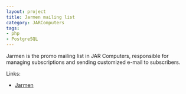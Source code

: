 ```yaml
---
layout: project
title: Jarmen mailing list
category: JARComputers
tags:
- php
- PostgreSQL
---
```


Jarmen is the promo mailing list in JAR Computers, responsible for managing subscriptions and sending customized e-mail to subscribers.

Links:

* [Jarmen](http://promo.jarcomputers.com)
